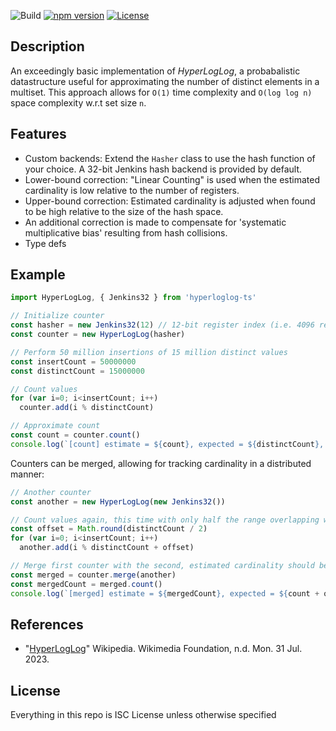 ![Build](https://github.com/wsiegenthaler/hyperloglog-ts/actions/workflows/build.yml/badge.svg)
[![npm version](https://badge.fury.io/js/hyperloglog-ts.svg)](https://www.npmjs.com/package/hyperloglog-ts)
[![License](https://img.shields.io/badge/License-ISC-blue.svg)](https://opensource.org/licenses/ISC)

## Description

An exceedingly basic implementation of *HyperLogLog*, a probabalistic datastructure useful for approximating the number of distinct elements in a multiset. This approach allows for `O(1)` time complexity and `O(log log n)` space complexity w.r.t set size `n`.

## Features

* Custom backends: Extend the `Hasher` class to use the hash function of your choice. A 32-bit Jenkins hash backend is provided by default.
* Lower-bound correction: "Linear Counting" is used when the estimated cardinality is low relative to the number of registers.
* Upper-bound correction: Estimated cardinality is adjusted when found to be high relative to the size of the hash space.
* An additional correction is made to compensate for 'systematic multiplicative bias' resulting from hash collisions.
* Type defs

## Example

```js
import HyperLogLog, { Jenkins32 } from 'hyperloglog-ts'

// Initialize counter
const hasher = new Jenkins32(12) // 12-bit register index (i.e. 4096 registers)
const counter = new HyperLogLog(hasher)

// Perform 50 million insertions of 15 million distinct values
const insertCount = 50000000
const distinctCount = 15000000

// Count values
for (var i=0; i<insertCount; i++)
  counter.add(i % distinctCount)

// Approximate count
const count = counter.count()
console.log(`[count] estimate = ${count}, expected = ${distinctCount}, error = ${count - distinctCount}`)
```

Counters can be merged, allowing for tracking cardinality in a distributed manner:

```js
// Another counter
const another = new HyperLogLog(new Jenkins32())

// Count values again, this time with only half the range overlapping with the the original set
const offset = Math.round(distinctCount / 2)
for (var i=0; i<insertCount; i++)
  another.add(i % distinctCount + offset)

// Merge first counter with the second, estimated cardinality should be 1.5x the original
const merged = counter.merge(another)
const mergedCount = merged.count()
console.log(`[merged] estimate = ${mergedCount}, expected = ${count + offset}, error = ${mergedCount - count - offset}`)
```

## References

* "[HyperLogLog](http://en.wikipedia.org/wiki/HyperLogLog)" Wikipedia. Wikimedia Foundation, n.d. Mon. 31 Jul. 2023.

## License

Everything in this repo is ISC License unless otherwise specified
